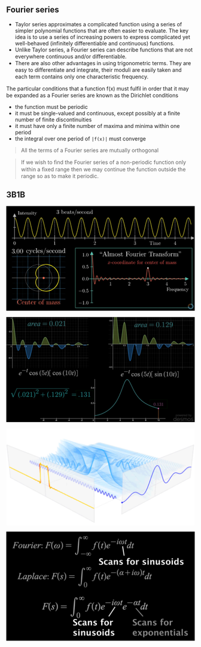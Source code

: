 ## Fourier series

- Taylor series approximates a complicated function using a series of simpler polynomial functions that are often easier to evaluate. The key idea is to use a series of increasing powers to express complicated yet well-behaved (infinitely differentiable and continuous) functions.
- Unlike Taylor series, a Fourier series can describe functions that are
  not everywhere continuous and/or diﬀerentiable.
- There are also other advantages
  in using trigonometric terms. They are easy to diﬀerentiate and integrate, their
  moduli are easily taken and each term contains only one characteristic frequency.

The particular
conditions that a function f(x) must fulﬁl in order that it may be expanded as a
Fourier series are known as the Dirichlet conditions

- the function must be periodic
- it must be single-valued and continuous, except possibly at a finite number of finite discontinuities
- it must have only a finite number of maxima and minima within one period
- the integral over one period of `|f(x)|` must converge

> All the terms of a Fourier series are mutually orthogonal

> If we wish to ﬁnd the Fourier series of a non-periodic function only within a ﬁxed range then we may continue the function outside the range so as to make it periodic.

## 3B1B

![](./images/almost-fourier-transformation.png)

![](./images/fourier-transformation.png)

![](./images/decompose-fourier.png)

![](./images/decompose-fourier-2.png)
